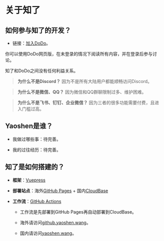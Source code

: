 # 关于知了

## 如何参与知了的开发？

- 链接：[加入DoDo](https://imdodo.com/s/133272)。

你可以使用DoDo网页版，在未登录的情况下阅读所有内容，并在登录后参与讨论。

知了和DoDo之间没有任何利益关系。

> **为什么不是Discord？**
> 因为不是所有大陆用户都能顺畅访问Discord。

> **为什么不是微信、QQ？**
> 因为微信和QQ群聊限制过多、维护困难。

> **为什么不是飞书、钉钉、企业微信？**
> 因为三者的很多功能需要付费，且进入门槛过高。

## Yaoshen是谁？

- 我做过哪些事：待完善。

- 我的过往经历：待完善。

## 知了是如何搭建的？

- **框架**：[Vuepress](https://v2.vuepress.vuejs.org/) 

- **部署站点**：海外[GitHub Pages](https://pages.github.com/) + 国内[CloudBase](https://cloudbase.net/?site=vuepress)

- **工作流**：[GitHub Actions](https://github.com/features/actions)

    - 工作流是先部署到GitHub Pages再自动部署到CloudBase。

    - 海外请访问[github.yaoshen.wang](https://github.yaoshen.wang)。

    - 国内请访问[yaoshen.wang](https://yaoshen.wang)。